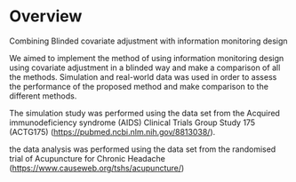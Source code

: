 # Overview
Combining Blinded covariate adjustment with information monitoring design

We aimed to implement the method of using information monitoring design using covariate adjustment in a blinded way and make a comparison of all the methods. Simulation and real-world data was used in order to assess the performance of the proposed method and make comparison to the different methods. 

The simulation study was performed using the data set from the Acquired immunodeficiency syndrome (AIDS) Clinical Trials Group Study 175 (ACTG175) (https://pubmed.ncbi.nlm.nih.gov/8813038/).

the data analysis was performed using the data set from the randomised trial of Acupuncture for Chronic Headache (https://www.causeweb.org/tshs/acupuncture/)
